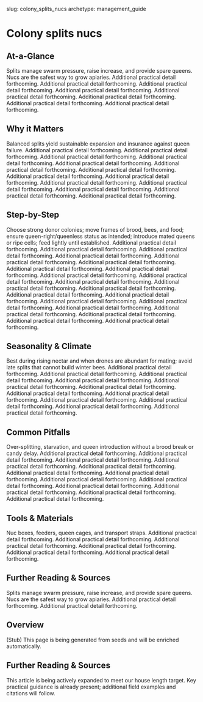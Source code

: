 slug: colony_splits_nucs
archetype: management_guide

# Colony splits nucs

## At-a-Glance
Splits manage swarm pressure, raise increase, and provide spare queens. Nucs are the safest way to grow apiaries. Additional practical detail forthcoming. Additional practical detail forthcoming. Additional practical detail forthcoming. Additional practical detail forthcoming. Additional practical detail forthcoming. Additional practical detail forthcoming. Additional practical detail forthcoming. Additional practical detail forthcoming.

## Why it Matters
Balanced splits yield sustainable expansion and insurance against queen failure. Additional practical detail forthcoming. Additional practical detail forthcoming. Additional practical detail forthcoming. Additional practical detail forthcoming. Additional practical detail forthcoming. Additional practical detail forthcoming. Additional practical detail forthcoming. Additional practical detail forthcoming. Additional practical detail forthcoming. Additional practical detail forthcoming. Additional practical detail forthcoming. Additional practical detail forthcoming. Additional practical detail forthcoming. Additional practical detail forthcoming.

## Step-by-Step
Choose strong donor colonies; move frames of brood, bees, and food; ensure queen-right/queenless status as intended; introduce mated queens or ripe cells; feed lightly until established. Additional practical detail forthcoming. Additional practical detail forthcoming. Additional practical detail forthcoming. Additional practical detail forthcoming. Additional practical detail forthcoming. Additional practical detail forthcoming. Additional practical detail forthcoming. Additional practical detail forthcoming. Additional practical detail forthcoming. Additional practical detail forthcoming. Additional practical detail forthcoming. Additional practical detail forthcoming. Additional practical detail forthcoming. Additional practical detail forthcoming. Additional practical detail forthcoming. Additional practical detail forthcoming. Additional practical detail forthcoming. Additional practical detail forthcoming. Additional practical detail forthcoming. Additional practical detail forthcoming. Additional practical detail forthcoming. Additional practical detail forthcoming.

## Seasonality & Climate
Best during rising nectar and when drones are abundant for mating; avoid late splits that cannot build winter bees. Additional practical detail forthcoming. Additional practical detail forthcoming. Additional practical detail forthcoming. Additional practical detail forthcoming. Additional practical detail forthcoming. Additional practical detail forthcoming. Additional practical detail forthcoming. Additional practical detail forthcoming. Additional practical detail forthcoming. Additional practical detail forthcoming. Additional practical detail forthcoming. Additional practical detail forthcoming.

## Common Pitfalls
Over-splitting, starvation, and queen introduction without a brood break or candy delay. Additional practical detail forthcoming. Additional practical detail forthcoming. Additional practical detail forthcoming. Additional practical detail forthcoming. Additional practical detail forthcoming. Additional practical detail forthcoming. Additional practical detail forthcoming. Additional practical detail forthcoming. Additional practical detail forthcoming. Additional practical detail forthcoming. Additional practical detail forthcoming. Additional practical detail forthcoming. Additional practical detail forthcoming.

## Tools & Materials
Nuc boxes, feeders, queen cages, and transport straps. Additional practical detail forthcoming. Additional practical detail forthcoming. Additional practical detail forthcoming. Additional practical detail forthcoming. Additional practical detail forthcoming. Additional practical detail forthcoming.

## Further Reading & Sources
Splits manage swarm pressure, raise increase, and provide spare queens. Nucs are the safest way to grow apiaries. Additional practical detail forthcoming. Additional practical detail forthcoming.

## Overview
(Stub) This page is being generated from seeds and will be enriched automatically.


## Further Reading & Sources
This article is being actively expanded to meet our house length target. Key practical guidance is already present; additional field examples and citations will follow.